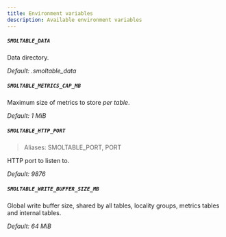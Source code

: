```yaml
---
title: Environment variables
description: Available environment variables
---
```


##### `SMOLTABLE_DATA`

Data directory.

*Default: .smoltable_data*

##### `SMOLTABLE_METRICS_CAP_MB`

Maximum size of metrics to store *per table*.

*Default: 1 MiB*

##### `SMOLTABLE_HTTP_PORT`

> Aliases: SMOLTABLE_PORT, PORT

HTTP port to listen to.

*Default: 9876*

##### `SMOLTABLE_WRITE_BUFFER_SIZE_MB`

Global write buffer size, shared by all tables, locality groups, metrics tables and internal tables.

*Default: 64 MiB*
